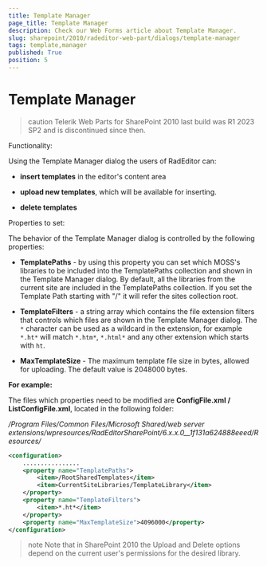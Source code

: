 ```yaml
---
title: Template Manager
page_title: Template Manager
description: Check our Web Forms article about Template Manager.
slug: sharepoint/2010/radeditor-web-part/dialogs/template-manager
tags: template,manager
published: True
position: 5
---
```


# Template Manager

>caution Telerik Web Parts for SharePoint 2010 last build was R1 2023 SP2 and is discontinued since then.

Functionality:

Using the Template Manager dialog the users of RadEditor can:

* **insert templates** in the editor's content area

* **upload new templates**, which will be available for inserting.

* **delete templates**

Properties to set: 

The behavior of the Template Manager dialog is controlled by the following properties:

* **TemplatePaths** - by using this property you can set which MOSS's libraries to be included into the TemplatePaths collection and shown in the Template Manager dialog. By default, all the libraries from the current site are included in the TemplatePaths collection. If you set the Template Path starting with "/" it will refer the sites collection root.

* **TemplateFilters** - a string array which contains the file extension filters that controls which files are shown in the Template Manager dialog. The `*` character can be used as a wildcard in the extension, for example `*.ht*` will match `*.htm*`, `*.html*` and any other extension which starts with `ht`.

* **MaxTemplateSize** - The maximum template file size in bytes, allowed for uploading. The default value is 2048000 bytes.

**For example:**

The files which properties need to be modified are **ConfigFile.xml / ListConfigFile.xml**, located in the following folder:

_/Program Files/Common Files/Microsoft Shared/web server extensions/wpresources/RadEditorSharePoint/6.x.x.0__1f131a624888eeed/Resources/_

````XML
<configuration>
    ................
    <property name="TemplatePaths">
        <item>/RootSharedTemplates</item>
        <item>CurrentSiteLibraries/TemplateLibrary</item>
    </property>
    <property name="TemplateFilters">
        <item>*.ht*</item>
    </property>
    <property name="MaxTemplateSize">4096000</property>
</configuration>
````

>note Note that in SharePoint 2010 the Upload and Delete options depend on the current user's permissions for the desired library.

